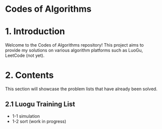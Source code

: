 # Codes of Algorithms

# 1. Introduction

Welcome to the Codes of Algorithms repository! This project aims to provide my solutions on various algorithm platforms such as LuoGu, LeetCode (not yet).

# 2. Contents

This section will showcase the problem lists that have already been solved.

## 2.1 Luogu Training List

- 1-1 simulation
- 1-2 sort (work in progress)